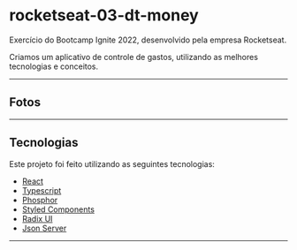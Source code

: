 # rocketseat-03-dt-money


<p>Exercício do Bootcamp Ignite 2022, desenvolvido pela empresa Rocketseat.</p>
<p>Criamos um aplicativo de controle de gastos, utilizando as melhores tecnologias e conceitos.</p>


---
## Fotos


---
## Tecnologias

Este projeto foi feito utilizando as seguintes tecnologias:

- [React](https://reactjs.org/)
- [Typescript](https://www.typescriptlang.org/)
- [Phosphor](https://phosphoricons.com/)
- [Styled Components](https://github.com/styled-components.com/)
- [Radix UI](https://www.radix-ui.com/)
- [Json Server](https://github.com/typicode/json-server)


---



